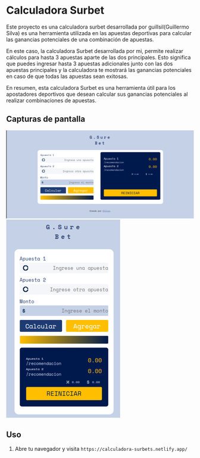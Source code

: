# Calculadora Surbet

Este proyecto es una calculadora surbet desarrollada por  guillsil(Guillermo Silva) es una herramienta utilizada en las apuestas deportivas para calcular las ganancias potenciales de una combinación de apuestas.

En este caso, la calculadora Surbet desarrollada por mi, permite realizar cálculos para hasta 3 apuestas aparte de las dos principales. Esto significa que puedes ingresar hasta 3 apuestas adicionales junto con las dos apuestas principales y la calculadora te mostrará las ganancias potenciales en caso de que todas las apuestas sean exitosas.

En resumen, esta calculadora Surbet es una herramienta útil para los apostadores deportivos que desean calcular sus ganancias potenciales al realizar combinaciones de apuestas.

## Capturas de pantalla

![Captura de pantalla 1](images/screenshot_1.png)
![Captura de pantalla 2](images/screenshot_2.png)

## Uso

1. Abre tu navegador y visita `https://calculadora-surbets.netlify.app/`
